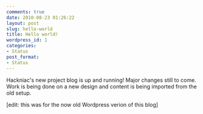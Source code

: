 ```yaml
---
comments: true
date: 2010-08-23 01:26:22
layout: post
slug: hello-world
title: Hello world!
wordpress_id: 1
categories:
- Status
post_format:
- Status
---
```


Hackniac's new project blog is up and running! Major changes still to come. Work is being done on a new design and content is being imported from the old setup.

[edit: this was for the now old Wordpress verion of this blog]
